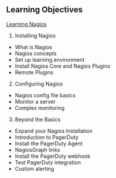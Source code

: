 ## Learning Objectives ##

[Learning Nagios](https://www.linkedin.com/learning/learning-nagios)

1. Installing Nagios
  - What is Nagios
  - Nagios concepts
  - Set up learning environment
  - Install Nagios Core and Nagios Plugins
  - Remote Plugins
  
2. Configuring Nagios
  - Nagios config file basics
  - Monitor a server
  - Complex monitoring
  
3. Beyond the Basics
  - Expand your Nagios Installation
  - Introduction to PagerDuty
  - Install the PagerDuty Agent
  - NagiosGraph links
  - Install the PagerDuty webhook
  - Test PagerDuty integration
  - Custom alerting
